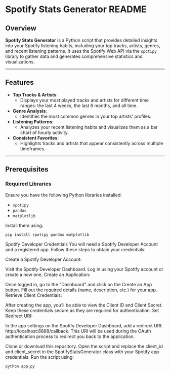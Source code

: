 # Spotify Stats Generator README

## Overview
**Spotify Stats Generator** is a Python script that provides detailed insights into your Spotify listening habits, including your top tracks, artists, genres, and recent listening patterns. It uses the Spotify Web API via the `spotipy` library to gather data and generates comprehensive statistics and visualizations.

---

## Features
- **Top Tracks & Artists**:
  - Displays your most played tracks and artists for different time ranges: the last 4 weeks, the last 6 months, and all time.
- **Genre Analysis**:
  - Identifies the most common genres in your top artists' profiles.
- **Listening Patterns**:
  - Analyzes your recent listening habits and visualizes them as a bar chart of hourly activity.
- **Consistent Favorites**:
  - Highlights tracks and artists that appear consistently across multiple timeframes.

---

## Prerequisites

### Required Libraries
Ensure you have the following Python libraries installed:
- `spotipy`
- `pandas`
- `matplotlib`

Install them using:
```bash
pip install spotipy pandas matplotlib
```
Spotify Developer Credentials
You will need a Spotify Developer Account and a registered app. Follow these steps to obtain your credentials:

Create a Spotify Developer Account:

Visit the Spotify Developer Dashboard.
Log in using your Spotify account or create a new one.
Create an Application:

Once logged in, go to the "Dashboard" and click on the Create an App button.
Fill out the required details (name, description, etc.) for your app.
Retrieve Client Credentials:

After creating the app, you’ll be able to view the Client ID and Client Secret.
Keep these credentials secure as they are required for authentication.
Set Redirect URI:

In the app settings on the Spotify Developer Dashboard, add a redirect URI: http://localhost:8888/callback.
This URI will be used during the OAuth authentication process to redirect you back to the application.

Clone or download this repository.
Open the script and replace the client_id and client_secret in the SpotifyStatsGenerator class with your Spotify app credentials.
Run the script using:
```bash
python app.py
```
